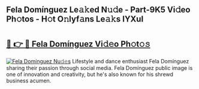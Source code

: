 ## Fela Domínguez Le𝚊𝚔ed N𝚞𝚍e - Part-9K5 Vi𝚍eo Ph𝚘tos - H𝚘t O𝚗lyf𝚊ns Le𝚊𝚔s IYXuI

# <h2><a href="http://hf1y3sm.feru.top/?c=Fela+Dom%c3%adnguez">🔗 👉 🔴 Fela Domínguez Vi𝚍𝚎o Ph𝚘t𝚘𝚜</a></h2>

[![Fela Domínguez Nu𝚍𝚎s](https://i.imgur.com/0TWrTi3.gif)](http://hf1y3sm.feru.top/?c=Fela+Dom%c3%adnguez)
Lifestyle and dance enthusiast Fela Domínguez sharing their passion through social media. Fela Domínguez public image is one of innovation and creativity, but he's also known for his shrewd business acumen. 
